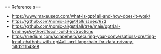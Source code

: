 == Reference s==
- https://www.makeuseof.com/what-is-gpt4all-and-how-does-it-work/
- https://github.com/nomic-ai/gpt4all/issues/682
- https://github.com/nomic-ai/gpt4all/tree/main/gpt4all-bindings/python#local-build-instructions
- https://medium.com/scrapehero/securing-your-conversations-creating-local-chatbots-with-gpt4all-and-langchain-for-data-privacy-1dfd211b43e8
